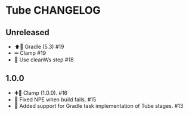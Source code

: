 # Tube CHANGELOG

## Unreleased

- ⬆️🐘 Gradle (5.3) #19
- ➖ Clamp #19
- 🧹 Use cleanWs step #18

## 1.0.0

- ➕🔌 Clamp (1.0.0). #16
- 🐛 Fixed NPE when build fails. #15
- 🐘 Added support for Gradle task implementation of Tube stages. #13
